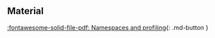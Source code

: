 ## Material

[:fontawesome-solid-file-pdf: Namespaces and profiling](assets/pdf/advanced_R_namespaces_profiling.pdf){: .md-button }
